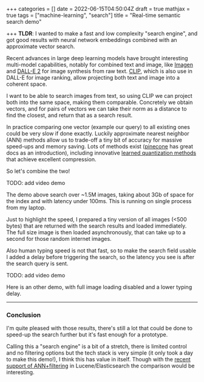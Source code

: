 +++
categories = []
date = 2022-06-15T04:50:04Z
draft = true
mathjax = true
tags = ["machine-learning", "search"]
title = "Real-time semantic search demo"

+++
**TLDR**: I wanted to make a fast and low complexity "search engine", and got good results with neural network embeddings combined with an approximate vector search.

Recent advances in large deep learning models have brought interesting multi-model capabilities, notably for combined text and image, like [Imagen](https://imagen.research.google/) and [DALL-E 2](https://openai.com/dall-e-2/) for image synthesis from raw text. [CLIP](https://openai.com/blog/clip/), which is also use in DALL-E for image ranking, allow projecting both text and image into a coherent space.

I want to be able to search images from text, so using CLIP we can project both into the same space, making them comparable. Concretely we obtain vectors, and for pairs of vectors we can take their norm as a distance to find the closest, and return that as a search result.

In practice comparing one vector (example our query) to all existing ones could be very slow if done exactly. Luckily approximate nearest neighbor (ANN) methods allow us to trade-off a tiny bit of accuracy for massive speed-ups and memory saving. Lots of methods exist ([pinecone](https://www.pinecone.io/learn/) has great docs as an introduction), including innovative [learned quantization methods](https://arxiv.org/abs/2110.05789) that achieve excellent compression.

So let's combine the two!

TODO: add video demo

The demo above search over \~1.5M images, taking about 3Gb of space for the index and with latency under 100ms. This is running on single process from my laptop.

Just to highlight the speed, I prepared a tiny version of all images (<500 bytes) that are returned with the search results and loaded immediately. The full size image is then loaded asynchronously, that can take up to a second for those random internet images.

Also human typing speed is not that fast, so to make the search field usable I added a delay before triggering the search, so the latency you see is after the search query is sent.

TODO: add video demo

Here is an other demo, with full image loading disabled and a lower typing delay.

***

### Conclusion

I'm quite pleased with those results, there's still a lot that could be done to speed-up the search further but it's fast enough for a prototype.

Calling this a "search engine" is a bit of a stretch, there is limited control and no filtering options but the tech stack is very simple (it only took a day to make this demo!), I think this has value in itself. Though with the [recent support of ANN+filtering](https://github.com/elastic/elasticsearch/pull/84734) in Lucene/Elasticsearch the comparison would be interesting.